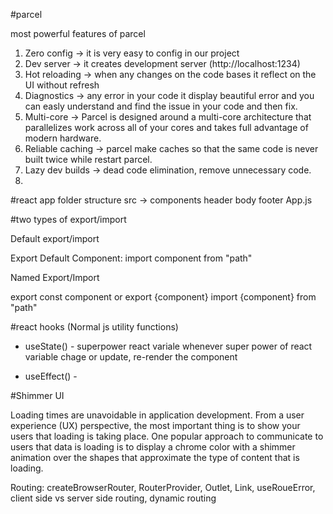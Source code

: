 #parcel

most powerful features of parcel

1. Zero config -> it is very easy to config in our project
2. Dev server -> it creates development server (http://localhost:1234)
3. Hot reloading -> when any changes on the code bases it reflect on the UI without refresh
4. Diagnostics -> any error in your code it display beautiful error and you can easly understand and find the issue in your code and then fix.
5. Multi-core -> Parcel is designed around a multi-core architecture that parallelizes work across all of your cores and takes full advantage of modern hardware.
6. Reliable caching -> parcel make caches so that the same code is never built twice while restart parcel.
7. Lazy dev builds -> dead code elimination, remove unnecessary code.
8. 


#react app folder structure
  src ->
      components
        header
        body
        footer
      App.js


#two types of export/import

Default export/import

Export Default Component: 
import component from "path"

Named Export/Import

export const component or export {component}
import {component} from "path"



#react hooks
(Normal js utility functions)
- useState() - superpower react variale 
whenever super power of react variable chage or update, re-render the component

- useEffect() - 



#Shimmer UI

Loading times are unavoidable in application development. From a user experience (UX) perspective, the most important thing is to show your users that loading is taking place. One popular approach to communicate to users that data is loading is to display a chrome color with a shimmer animation over the shapes that approximate the type of content that is loading.


Routing: createBrowserRouter, RouterProvider, Outlet, Link, useRoueError, client side vs server side routing, dynamic routing 